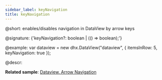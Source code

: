 ```yaml
---
sidebar_label: keyNavigation
title: keyNavigation
---          
```


@short: enables/disables navigation in DataView by arrow keys

@signature: {'keyNavigation?: boolean | (() => boolean);'}

@example:
var dataview = new dhx.DataView("dataview", {
    itemsInRow: 5, 
    keyNavigation: true
});

@descr: 

**Related sample**: [Dataview. Arrow Navigation](https://snippet.dhtmlx.com/u7mgoly9)

[comment]: # (@related: dataview/configuration.md#arrow-keys-navigation)
